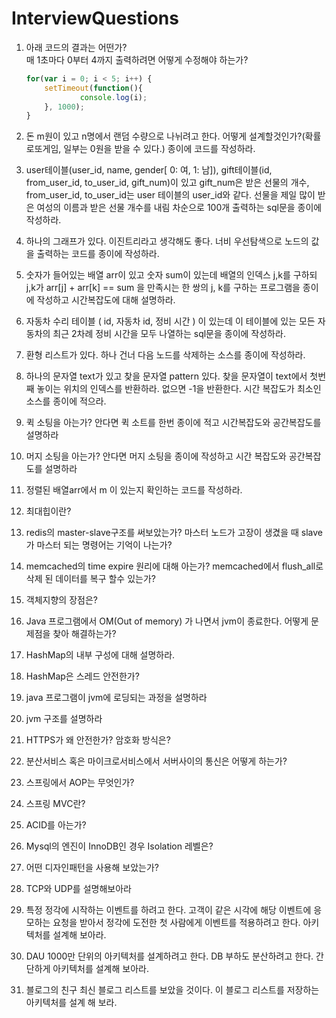 # InterviewQuestions

1. 아래 코드의 결과는 어떤가?  
매 1초마다 0부터 4까지 출력하려면 어떻게 수정해야 하는가?
    ```javascript
    for(var i = 0; i < 5; i++) {
        setTimeout(function(){
                console.log(i);
        }, 1000);
    }
    ```

1. 돈 m원이 있고 n명에서 랜덤 수량으로 나뉘려고 한다.  어떻게 설계할것인가?(확률로또게임, 일부는 0원을 받을 수 있다.) 종이에 코드를 작성하라.

1. user테이블(user_id, name, gender[ 0: 여, 1: 남]), gift테이블(id, from_user_id, to_user_id, gift_num)이 있고
gift_num은 받은 선물의 개수, from_user_id, to_user_id는 user 테이블의 user_id와 같다. 선물을 제일 많이 받은 여성의 이름과 받은 선물 개수를  내림 차순으로 100개 출력하는 sql문을 종이에 작성하라.

1. 하나의 그래프가 있다. 이진트리라고 생각해도 좋다. 너비 우선탐색으로 노드의 값을 출력하는 코드를 종이에 작성하라.

1. 숫자가 들어있는 배열 arr이 있고 숫자 sum이 있는데 배열의 인덱스 j,k를 구하되 j,k가 arr[j] + arr[k] == sum 을 만족시는 한 쌍의 j, k를 구하는 프로그램을 종이에 작성하고 시간복잡도에 대해 설명하라.

1. 자동차 수리 테이블 ( id, 자동차 id, 정비 시간 ) 이 있는데 
이 테이블에 있는 모든 자동차의 최근 2차례 정비 시간을 모두 나열하는 sql문을 종이에 작성하라.

1. 환형 리스트가 있다. 하나 건너 다음 노드를 삭제하는 소스를 종이에 작성하라.

1. 하나의 문자열 text가 있고 찾을 문자열 pattern 있다. 찾을 문자열이 text에서 첫번째 놓이는 위치의 인덱스를 반환하라. 없으면 -1을 반환한다. 시간 복잡도가 최소인 소스를 종이에 적으라.

1. 퀵 소팅을 아는가? 안다면 퀵 소트를 한번 종이에 적고 시간복잡도와 공간복잡도를 설명하라

1. 머지 소팅을 아는가? 안다면 머지 소팅을 종이에 작성하고 
시간 복잡도와 공간복잡도를 설명하라 

1. 정렬된 배열arr에서 m 이 있는지 확인하는 코드를 작성하라.

1. 최대힙이란?

1. redis의 master-slave구조를 써보았는가?
마스터 노드가 고장이 생겼을 때 slave가 마스터 되는 명령어는 기억이 나는가?

1. memcached의 time expire 원리에 대해 아는가? 
memcached에서 flush_all로 삭제 된 데이터를 복구 할수 있는가?

1. 객체지향의 장점은?

1. Java 프로그램에서 OM(Out of memory) 가 나면서 jvm이 종료한다. 어떻게 문제점을 찾아 해결하는가?

1. HashMap의 내부 구성에 대해 설명하라.

1. HashMap은 스레드 안전한가?

1. java 프로그램이 jvm에 로딩되는 과정을 설명하라

1. jvm 구조를 설명하라 

1. HTTPS가 왜 안전한가? 암호화 방식은? 

1. 분산서비스 혹은 마이크로서비스에서 서버사이의 통신은 어떻게 하는가?

1. 스프링에서 AOP는 무엇인가?

1. 스프링 MVC란?

1. ACID를 아는가?

1. Mysql의 엔진이 InnoDB인 경우 Isolation 레벨은?

1. 어떤 디자인패턴을 사용해 보았는가?

1. TCP와 UDP를 설명해보아라

1. 특정 정각에 시작하는 이벤트를 하려고 한다. 고객이 같은 시각에 
   해당 이벤트에 응모하는 요청을 받아서 정각에 도전한 첫 사람에게 이벤트를 적용하려고 한다. 아키텍처를 설계해 보아라.

1. DAU 1000만 단위의 아키텍처를 설계하려고 한다. DB 부하도 분산하려고 한다.
   간단하게 아키텍처를 설계해 보아라.

1. 블로그의 친구 최신 블로그 리스트를 보았을 것이다. 
이 블로그 리스트를 저장하는 아키텍처를 설계 해 보라.

